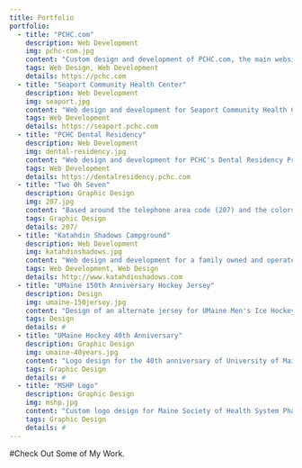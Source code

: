 ```yaml
---
title: Portfolio
portfolio:
  - title: "PCHC.com"
    description: Web Development
    img: pchc-com.jpg
    content: "Custom design and development of PCHC.com, the main website for Penobscot Community Health Care"
    tags: Web Design, Web Development
    details: https://pchc.com
  - title: "Seaport Community Health Center"
    description: Web Development
    img: seaport.jpg
    content: "Web design and development for Seaport Community Health Center, a healthcare practice of PCHC located in Belfast, Maine"
    tags: Web Development
    details: https://seaport.pchc.com
  - title: "PCHC Dental Residency"
    description: Web Development
    img: dental-residency.jpg
    content: "Web design and development for PCHC's Dental Residency Program"
    tags: Web Development
    details: https://dentalresidency.pchc.com
  - title: "Two Oh Seven"
    description: Graphic Design
    img: 207.jpg
    content: "Based around the telephone area code (207) and the colors of the flag of  the State of Maine, this bold design celebrated my beautiful home"
    tags: Graphic Design
    details: 207/
  - title: "Katahdin Shadows Campground"
    description: Web Development
    img: katahdinshadows.jpg
    content: "Web design and development for a family owned and operated campground in Medway, Maine."
    tags: Web Development, Web Design
    details: http://www.katahdinshadows.com
  - title: "UMaine 150th Anniversary Hockey Jersey"
    description: Design
    img: umaine-150jersey.jpg
    content: "Design of an alternate jersey for UMaine Men's Ice Hockey, worn during the 2015 season to celebrate the University of Maine's 150th anniversary"
    tags: Design
    details: #
  - title: "UMaine Hockey 40th Anniversary"
    description: Graphic Design
    img: umaine-40years.jpg
    content: "Logo design for the 40th anniversary of University of Maine Ice Hockey and Harold Alfond Arena. The logo is appearing during the 2017-18 season at center ice, as a jersey patch for both the Men's and Women's teams, on game pucks, and on various other promotional materials"
    tags: Graphic Design
    details: #
  - title: "MSHP Logo"
    description: Graphic Design
    img: mshp.jpg
    content: "Custom logo design for Maine Society of Health System Pharmacists. Design also included a branding guide for their future use."
    tags: Graphic Design
    details: #
---
```

#Check Out Some of My Work.

